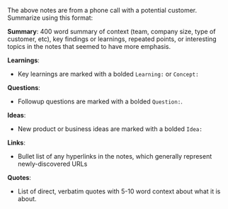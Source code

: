 The above notes are from a phone call with a potential customer. Summarize using this format:

**Summary**: 400 word summary of context (team, company size, type of customer, etc), key findings or learnings, repeated points, or interesting topics in the notes that seemed to have more emphasis.

**Learnings**:
- Key learnings are marked with a bolded `Learning:` or `Concept:`

**Questions**:
- Followup questions are marked with a bolded `Question:`.

**Ideas**:
- New product or business ideas are marked with a bolded `Idea:`

**Links**:
- Bullet list of any hyperlinks in the notes, which generally represent newly-discovered URLs

**Quotes**:
- List of direct, verbatim quotes with 5-10 word context about what it is about.